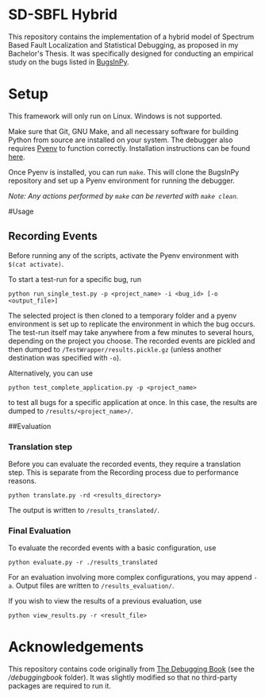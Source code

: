 # SD-SBFL Hybrid

This repository contains the implementation of a hybrid model of 
Spectrum Based Fault Localization and Statistical Debugging, as proposed in my Bachelor's Thesis.
It was specifically designed for conducting an empirical study
on the bugs listed in [BugsInPy](https://github.com/soarsmu/BugsInPy).

# Setup

This framework will only run on Linux. Windows is not supported.

Make sure that Git, GNU Make, and all necessary software for building Python from source are installed on your system.
The debugger also requires [Pyenv](https://github.com/pyenv/pyenv) to function correctly. 
Installation instructions can be found [here](https://github.com/pyenv/pyenv-installer).

Once Pyenv is installed, you can run ```make```. This will clone the BugsInPy repository 
and set up a Pyenv environment for running the debugger.

_Note: Any actions performed by ```make``` can be reverted with ```make clean```._

#Usage
## Recording Events

Before running any of the scripts, activate the Pyenv environment with ```$(cat activate)```.

To start a test-run for a specific bug, run
```shell
python run_single_test.py -p <project_name> -i <bug_id> [-o <output_file>] 
```
The selected project is then cloned to a temporary folder and a pyenv
environment is set up to replicate the environment in which the bug occurs.
The test-run itself may take anywhere from a few minutes to several hours, depending on the project you choose.
The recorded events are pickled and then dumped to ```/TestWrapper/results.pickle.gz``` (unless another destination was specified with ```-o```). 

Alternatively, you can use
```shell
python test_complete_application.py -p <project_name>
```
to test all bugs for a specific application at once.
In this case, the results are dumped to ```/results/<project_name>/```.

##Evaluation
### Translation step

Before you can evaluate the recorded events,
they require a translation step. This is separate from the Recording
process due to performance reasons.

```shell
python translate.py -rd <results_directory>
```
The output is written to ```/results_translated/```.

### Final Evaluation

To evaluate the recorded events with a basic configuration, use
```shell
python evaluate.py -r ./results_translated
```
For an evaluation involving more complex configurations, you may append ```-a```.
Output files are written to ```/results_evaluation/```.


If you wish to view the results of a previous evaluation, use
```shell
python view_results.py -r <result_file>
```


# Acknowledgements

This repository contains code originally from [The Debugging Book](https://github.com/uds-se/debuggingbook) (see the 
_/debuggingbook_ folder).
It was slightly modified so that no third-party packages are required to run it.



